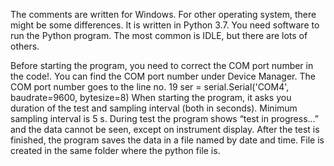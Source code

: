 The comments are written for Windows. For other operating system, there might be some differences.
It is written in Python 3.7. You need software to run the Python program. The most common is IDLE, but there are lots of others.

Before starting the program, you need to correct the COM port number in the code!. You can find the COM port number under Device Manager. The COM port number goes to the line no. 19
ser = serial.Serial('COM4', baudrate=9600, bytesize=8)
When starting the program, it asks you duration of the test and sampling interval (both in seconds). Minimum sampling interval is 5 s. During test the program shows “test in progress…” and the data cannot be seen, except on instrument display. After the test is finished, the program saves the data in a file named by date and time. File is created in the same folder where the python file is.
